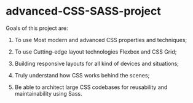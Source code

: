 # advanced-CSS-SASS-project

Goals of this project are:

1) To use Most modern and advanced CSS properties and techniques;

2) To use Cutting-edge layout technologies Flexbox and CSS Grid;

3) Building responsive layouts for all kind of devices and situations;

4) Truly understand how CSS works behind the scenes;

5) Be able to architect large CSS codebases for reusability and maintainability using Sass.
